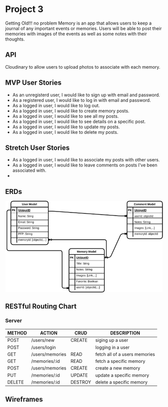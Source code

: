 # Project 3

Getting Old!!! no problem Memory is an app that allows users to keep a journal of any important events or memories. Users will be able to post their memories with images of the events as well as some notes with their thoughts.

## API
Cloudinary to allow users to upload photos to associate with each memory.

## MVP User Stories

- As an unregisterd user, I would like to sign up with email and password.
- As a registered user, I would like to log in with email and password.
- As a logged in user, I would like to log out.
- As a logged in user, I would like to create memory posts.
- As a logged in user, I would like to see all my posts.
- As a logged in user, I would like to see details on a specific post.
- As a logged in user, I would like to update my posts.
- As a logged in user, I would like to delete my posts.

## Stretch User Stories

- As a logged in user, I would like to associate my posts with other users.
- As a logged in user, I would like to leave comments on posts I've been associated with.
- 

## ERDs
![Project 3 ERDs](./project3erd.png)

## RESTful Routing Chart
### Server
| METHOD | ACTION | CRUD | DESCRIPTION |
|--------|--------|------|-------------|
| POST | /users/new | CREATE | siging up a user |
| POST | /users/login | | logging in a user |
| GET | /users/memories | READ | fetch all of a users memories |
| GET | /memories/:id | READ | fetch a specific memory |
| POST | /users/memories | CREATE | create a new memory |
| PUT | /memories/:id | UPDATE | update a specific memory |
| DELETE | /memories/:id | DESTROY | delete a specific memory |

## Wireframes
